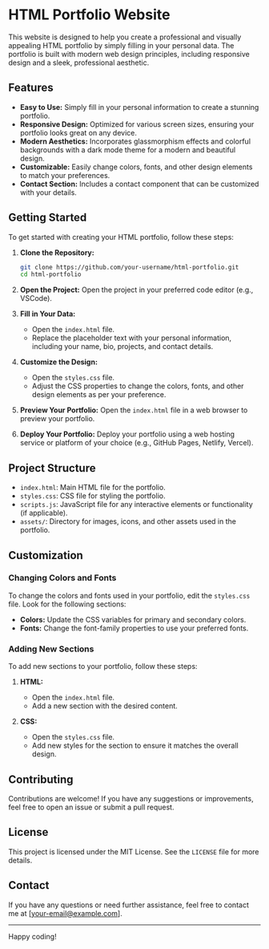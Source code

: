 # HTML Portfolio Website

This website is designed to help you create a professional and visually appealing HTML portfolio by simply filling in your personal data. The portfolio is built with modern web design principles, including responsive design and a sleek, professional aesthetic.

## Features

- **Easy to Use:** Simply fill in your personal information to create a stunning portfolio.
- **Responsive Design:** Optimized for various screen sizes, ensuring your portfolio looks great on any device.
- **Modern Aesthetics:** Incorporates glassmorphism effects and colorful backgrounds with a dark mode theme for a modern and beautiful design.
- **Customizable:** Easily change colors, fonts, and other design elements to match your preferences.
- **Contact Section:** Includes a contact component that can be customized with your details.

## Getting Started

To get started with creating your HTML portfolio, follow these steps:

1. **Clone the Repository:**
    ```bash
    git clone https://github.com/your-username/html-portfolio.git
    cd html-portfolio
    ```

2. **Open the Project:**
    Open the project in your preferred code editor (e.g., VSCode).

3. **Fill in Your Data:**
    - Open the `index.html` file.
    - Replace the placeholder text with your personal information, including your name, bio, projects, and contact details.

4. **Customize the Design:**
    - Open the `styles.css` file.
    - Adjust the CSS properties to change the colors, fonts, and other design elements as per your preference.

5. **Preview Your Portfolio:**
    Open the `index.html` file in a web browser to preview your portfolio.

6. **Deploy Your Portfolio:**
    Deploy your portfolio using a web hosting service or platform of your choice (e.g., GitHub Pages, Netlify, Vercel).

## Project Structure

- `index.html`: Main HTML file for the portfolio.
- `styles.css`: CSS file for styling the portfolio.
- `scripts.js`: JavaScript file for any interactive elements or functionality (if applicable).
- `assets/`: Directory for images, icons, and other assets used in the portfolio.

## Customization

### Changing Colors and Fonts

To change the colors and fonts used in your portfolio, edit the `styles.css` file. Look for the following sections:

- **Colors:** Update the CSS variables for primary and secondary colors.
- **Fonts:** Change the font-family properties to use your preferred fonts.

### Adding New Sections

To add new sections to your portfolio, follow these steps:

1. **HTML:**
    - Open the `index.html` file.
    - Add a new section with the desired content.

2. **CSS:**
    - Open the `styles.css` file.
    - Add new styles for the section to ensure it matches the overall design.

## Contributing

Contributions are welcome! If you have any suggestions or improvements, feel free to open an issue or submit a pull request.

## License

This project is licensed under the MIT License. See the `LICENSE` file for more details.

## Contact

If you have any questions or need further assistance, feel free to contact me at [your-email@example.com].

---

Happy coding!
